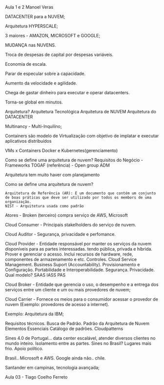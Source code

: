 Aula 1 e 2 Manoel Veras

DATACENTER para a NUVEM;

Arquitetura HYPERSCALE;

3 maiores - AMAZON, MICROSOFT e GOOGLE;

MUDANÇA nas NUVENS.

Troca de despesas de capital por despesas variáveis.

Economia de escala.

Parar de especular sobre a capacidade.

Aumento da velocidade e agilidade.

Chega de gastar dinheiro para executar e operar datacenters.

Torna-se global em minutos.

Arquitetura? Arquitetura Tecnológica
    Arquitetura de NUVEM
    Arquitetura do DATACENTER

Multinancy - Multi-Inquilino;

Containers são modelo de Virtualização com objetivo de implatar e executar aplicativos distribuídos

VMs x Containers 
    Docker e Kubernetes(gerenciamento)

Como se define uma arquitetura de nuvem? 
    Requisitos do Negócio - Frameworks
        TOGAF (referência) - Open group
            ADM

Arquitetura tem muito haver com planejamento

Como se define uma arquitetura de nuvem? 
    
    Arquitetura de Referência (AR): É um documento que contém um conjunto de boas práticas que deve ser utilizado por todos os membors de uma organização.
    NIST - Arquitetura usada como padrão

Atores - Broken (terceiro) compra serviço de AWS, Microsoft

Cloud Consumer - Principais stakelholders do serviço de nuvem.

Cloud Auditor - Segurança, privacidade e perfomance.

Cloud Provider - Entidade responsável por manter os serviços da nuvem disponíveis para as partes interessadas. tendo pública, privada e híbrida. Prover e gerenciar o acesso. Inclui recursos de hardware, rede, componentes de armazenamento e etc. Controles. Cloud Service Management. Business Suport (Accountability). Provisionamento e Configuração. Portabilidade e Interoperabilidade. Segurança. Privacidade.
Qual modelo? SAAS IASS PAS

Cloud Broker - Entidade que gerencia o uso, o desempenho e a entrega dos serviços entre um cliente e um ou mais provedores de nuvem; 

Cloud Carrier - Fornece os meios para o consumidor acessar o provedor de nuvem (Exemplo: provedores de acesso a internet).

Exemplo: Arquitetura da IBM;

Requisitos técnicos.
    Busca de Padrão.
    Padrão da Arquitetura de Nuvem
    Elementos Essenciais
    Catálogo de padrões. Cloudpatterns

Sines 4.0 de Portugal... data center escalável, atender diversos clientes no mundo inteiro. Isolamento entre as partes. Sines no Brasil? Lugares mais frio. Apoio político.

Brasil.. Microsoft e AWS. Google ainda não.. chile.

Santander em campinas, tecnologia avançada;





Aula 03 - Tiago Coelho Ferreto


